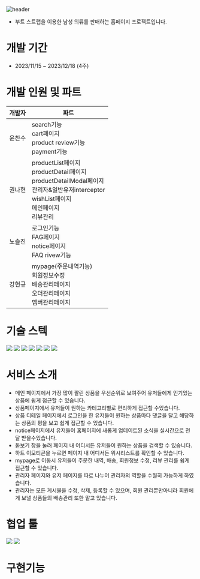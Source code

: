 ![header](https://capsule-render.vercel.app/api?type=waving&color=717fe0&fontColor=fff&height=300&section=header&text=Ecommerce-Project%20&fontSize=80)
- 부트 스트랩을 이용한 남성 의류를 판매하는 홈페이지 프로젝트입니다.

# 개발 기간
- 2023/11/15 ~ 2023/12/18 (4주)

# 개발 인원 및 파트
|개발자                 |파트                |
|---------------------|-------------------|
|윤찬수                 |search기능<br>cart페이지<br>product review기능<br>payment기능|
|권나현                 |productList페이지<br>productDetail페이지<br>productDetailModal페이지<br>관리자&일반유저interceptor<br>wishList페이지<br>메인페이지<br>리뷰관리|
|노솔진                 |로그인기능<br>FAG페이지<br>notice페이지<br>FAQ rivew기능|
|강현규                 |mypage(주문내역기능)<br>회원정보수정<br>배송관리페이지<br>오더관리페이지<br>멤버관리페이지|
# 기술 스텍
<img src="https://img.shields.io/badge/Java-3766AB?style=flat-square&logo=OpenJDK&logoColor=white"/> <img src="https://img.shields.io/badge/Spring-6DB33F?style=flat-square&logo=Spring&logoColor=white"/> <img src="https://img.shields.io/badge/MySQL-4479A1?style=flat-square&logo=MySQL&logoColor=white"/>
<img src="https://img.shields.io/badge/HTML-E34F26?style=flat-square&logo=HTML5&logoColor=white"/> <img src="https://img.shields.io/badge/CSS-1572B6?style=flat-square&logo=CSS3&logoColor=white"/> <img src="https://img.shields.io/badge/JavaScript-F7DF1E?style=flat-square&logo=JavaScript&logoColor=white"/>
<img src="https://img.shields.io/badge/jQuery-0769AD?style=flat-square&logo=jQuery&logoColor=white"/>
# 서비스 소개
- 메인 페이지에서 가장 많이 팔린 상품을 우선순위로 보여주어 유저들에게 인기있는 상품에 쉽게 접근할 수 있습니다.
- 상품페이지에서 유저들이 원하는 카테고리별로 편리하게 접근할 수있습니다.
- 상품 디테일 페이지에서 로그인을 한 유저들이 원하는 상품마다 댓글을 달고 해당하는 상품의 평을 보고 쉽게 접근할 수 있습니다.
- notice페이지에서 유저들이 홈페이지에 새롭게 업데이트된 소식을 실시간으로 전달 받을수있습니다.
- 돋보기 창을 눌러 페이지 내 어디서든 유저들이 원하는 상품을 검색할 수 있습니다.
- 하트 이모티콘을 누르면 페이지 내 어디서든 위시리스트를 확인할 수 있습니다.
- mypage로 이동시 유저들이 주문한 내역, 배송, 회원정보 수정, 리뷰 관리를 쉽게 접근할 수 있습니다.
- 관리자 페이지와 유저 페이지를 따로 나누어 관리자의 역할을 수월히 가능하게 하였습니다.
- 관리자는 모든 게시물을 수정, 삭제, 등록할 수 있으며, 회원 관리뿐만아니라 회원에게 보낼 상품들의 배송관리 또한 맡고 있습니다.
# 협업 툴
<img src="https://img.shields.io/badge/WBS-00AC47?style=flat-square&logo=Wbs&logoColor=white"/> <img src="https://img.shields.io/badge/GitHub-181717?style=flat-square&logo=GitHub&logoColor=white"/>

# 구현기능
